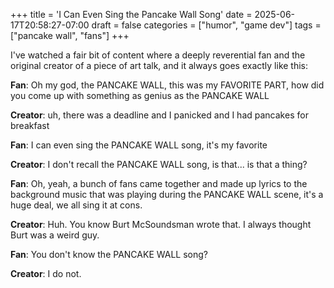 +++
title = 'I Can Even Sing the Pancake Wall Song'
date = 2025-06-17T20:58:27-07:00
draft = false
categories = ["humor", "game dev"]
tags = ["pancake wall", "fans"]
+++

I've watched a fair bit of content where a deeply reverential fan and the original creator of a piece of art talk, and it always goes exactly like this:

**Fan**: Oh my god, the PANCAKE WALL, this was my FAVORITE PART, how did you come up with something as genius as the PANCAKE WALL

**Creator**: uh, there was a deadline and I panicked and I had pancakes for breakfast

**Fan**: I can even sing the PANCAKE WALL song, it's my favorite

**Creator**: I don't recall the PANCAKE WALL song, is that... is that a thing?

**Fan**: Oh, yeah, a bunch of fans came together and made up lyrics to the background music that was playing during the PANCAKE WALL scene, it's a huge deal, we all sing it at cons.

**Creator**: Huh. You know Burt McSoundsman wrote that. I always thought Burt was a weird guy.

**Fan**: You don't know the PANCAKE WALL song?

**Creator**: I do not.